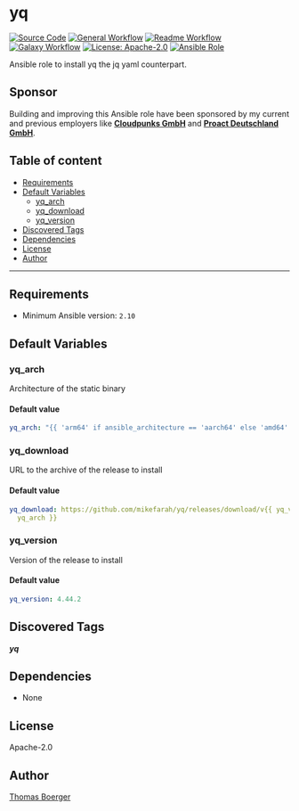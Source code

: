 # yq

[![Source Code](https://img.shields.io/badge/github-source%20code-blue?logo=github&logoColor=white)](https://github.com/rolehippie/yq)
[![General Workflow](https://github.com/rolehippie/yq/actions/workflows/general.yml/badge.svg)](https://github.com/rolehippie/yq/actions/workflows/general.yml)
[![Readme Workflow](https://github.com/rolehippie/yq/actions/workflows/docs.yml/badge.svg)](https://github.com/rolehippie/yq/actions/workflows/docs.yml)
[![Galaxy Workflow](https://github.com/rolehippie/yq/actions/workflows/galaxy.yml/badge.svg)](https://github.com/rolehippie/yq/actions/workflows/galaxy.yml)
[![License: Apache-2.0](https://img.shields.io/github/license/rolehippie/yq)](https://github.com/rolehippie/yq/blob/master/LICENSE)
[![Ansible Role](https://img.shields.io/badge/role-rolehippie.yq-blue)](https://galaxy.ansible.com/rolehippie/yq)

Ansible role to install yq the jq yaml counterpart.

## Sponsor

Building and improving this Ansible role have been sponsored by my current and previous employers like **[Cloudpunks GmbH](https://cloudpunks.de)** and **[Proact Deutschland GmbH](https://www.proact.eu)**.

## Table of content

- [Requirements](#requirements)
- [Default Variables](#default-variables)
  - [yq_arch](#yq_arch)
  - [yq_download](#yq_download)
  - [yq_version](#yq_version)
- [Discovered Tags](#discovered-tags)
- [Dependencies](#dependencies)
- [License](#license)
- [Author](#author)

---

## Requirements

- Minimum Ansible version: `2.10`

## Default Variables

### yq_arch

Architecture of the static binary

#### Default value

```YAML
yq_arch: "{{ 'arm64' if ansible_architecture == 'aarch64' else 'amd64' }}"
```

### yq_download

URL to the archive of the release to install

#### Default value

```YAML
yq_download: https://github.com/mikefarah/yq/releases/download/v{{ yq_version }}/yq_linux_{{
  yq_arch }}
```

### yq_version

Version of the release to install

#### Default value

```YAML
yq_version: 4.44.2
```

## Discovered Tags

**_yq_**


## Dependencies

- None

## License

Apache-2.0

## Author

[Thomas Boerger](https://github.com/tboerger)
